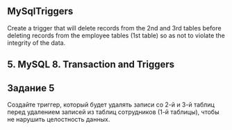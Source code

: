 ## MySqlTriggers
Create a trigger that will delete records from the 2nd and 3rd tables before deleting records from the employee tables (1st table) so as not to violate the integrity of the data.
## 5. MySQL 8. Transaction and Triggers
## Задание 5 

Создайте триггер, который будет удалять записи со 2-й и 3-й таблиц перед удалением записей из таблиц сотрудников (1-й таблицы), чтобы не нарушить целостность данных.
